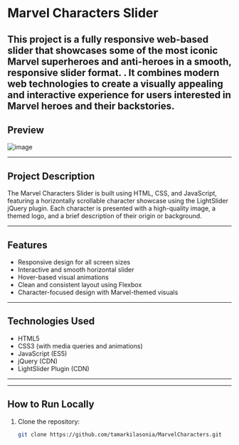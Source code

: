 # Marvel Characters Slider

This project is a fully responsive web-based slider that showcases some of the most iconic Marvel superheroes and anti-heroes in a smooth, responsive slider format.
. It combines modern web technologies to create a visually appealing and interactive experience for users interested in Marvel heroes and their backstories. 
---

## Preview

![image](https://github.com/user-attachments/assets/38a317a5-8fa5-4085-bf21-c848b0bce53f)


---

## Project Description

The Marvel Characters Slider is built using HTML, CSS, and JavaScript, featuring a horizontally scrollable character showcase using the LightSlider jQuery plugin. Each character is presented with a high-quality image, a themed logo, and a brief description of their origin or background.

---

## Features

- Responsive design for all screen sizes  
- Interactive and smooth horizontal slider  
- Hover-based visual animations  
- Clean and consistent layout using Flexbox  
- Character-focused design with Marvel-themed visuals

---

## Technologies Used

- HTML5  
- CSS3 (with media queries and animations)  
- JavaScript (ES5)  
- jQuery (CDN)  
- LightSlider Plugin (CDN)

---

---

## How to Run Locally

1. Clone the repository:
   ```bash
   git clone https://github.com/tamarkilasonia/MarvelCharacters.git


